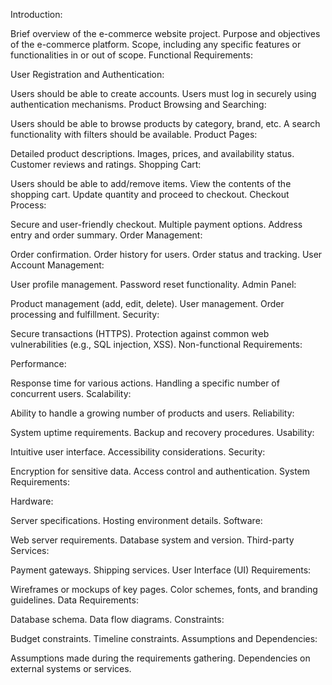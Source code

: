 Introduction:

Brief overview of the e-commerce website project.
Purpose and objectives of the e-commerce platform.
Scope, including any specific features or functionalities in or out of scope.
Functional Requirements:

User Registration and Authentication:

Users should be able to create accounts.
Users must log in securely using authentication mechanisms.
Product Browsing and Searching:

Users should be able to browse products by category, brand, etc.
A search functionality with filters should be available.
Product Pages:

Detailed product descriptions.
Images, prices, and availability status.
Customer reviews and ratings.
Shopping Cart:

Users should be able to add/remove items.
View the contents of the shopping cart.
Update quantity and proceed to checkout.
Checkout Process:

Secure and user-friendly checkout.
Multiple payment options.
Address entry and order summary.
Order Management:

Order confirmation.
Order history for users.
Order status and tracking.
User Account Management:

User profile management.
Password reset functionality.
Admin Panel:

Product management (add, edit, delete).
User management.
Order processing and fulfillment.
Security:

Secure transactions (HTTPS).
Protection against common web vulnerabilities (e.g., SQL injection, XSS).
Non-functional Requirements:

Performance:

Response time for various actions.
Handling a specific number of concurrent users.
Scalability:

Ability to handle a growing number of products and users.
Reliability:

System uptime requirements.
Backup and recovery procedures.
Usability:

Intuitive user interface.
Accessibility considerations.
Security:

Encryption for sensitive data.
Access control and authentication.
System Requirements:

Hardware:

Server specifications.
Hosting environment details.
Software:

Web server requirements.
Database system and version.
Third-party Services:

Payment gateways.
Shipping services.
User Interface (UI) Requirements:

Wireframes or mockups of key pages.
Color schemes, fonts, and branding guidelines.
Data Requirements:

Database schema.
Data flow diagrams.
Constraints:

Budget constraints.
Timeline constraints.
Assumptions and Dependencies:

Assumptions made during the requirements gathering.
Dependencies on external systems or services.
